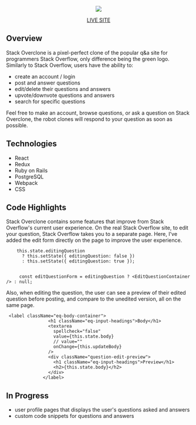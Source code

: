 <p align="center">
<img src="https://user-images.githubusercontent.com/96442866/161406299-29bd4320-0939-45ce-8f68-1e4230709418.png"/></p>


<p align="center">
<a href="https://stackoverclone.herokuapp.com/#/">LIVE SITE</a>
</p>

## Overview

Stack Overclone is a pixel-perfect clone of the popular q&a site for programmers Stack Overflow, only difference being the green logo. Similarly to Stack Overflow, users have the ability to:
* create an account / login
* post and answer questions
* edit/delete their questions and answers
* upvote/downvote questions and answers
* search for specific questions

Feel free to make an account, browse questions, or ask a question on Stack Overclone, the robot clones will respond to your question as soon as possible.


## Technologies
* React
* Redux
* Ruby on Rails
* PostgreSQL
* Webpack
* CSS

## Code Highlights
Stack Overclone contains some features that improve from Stack Overflow's current user experience. On the real Stack Overflow site, to edit your question, Stack Overflow takes you to a separate page. Here, I've added the edit form directly on the page to improve the user experience.

```  toggleEditQuestion() {
    this.state.editingQuestion
      ? this.setState({ editingQuestion: false })
      : this.setState({ editingQuestion: true });
      
      
     const editQuestionForm = editingQuestion ? <EditQuestionContainer /> : null;
```

Also, when editing the question, the user can see a preview of their edited question before posting, and compare to the unedited version, all on the same page.
```
 <label className="eq-body-container">
                <h1 className="eq-input-headings">Body</h1>
                <textarea
                  spellcheck="false"
                  value={this.state.body}
                  // value=""
                  onChange={this.updateBody}
                />
                <div className="question-edit-preview">
                  <h1 className="eq-input-headings">Preview</h1>
                  <h2>{this.state.body}</h2>
                </div>
              </label>
```

## In Progress
* user profile pages that displays the user's questions asked and answers
* custom code snippets for questions and answers
